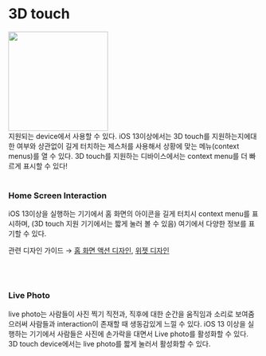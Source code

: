 # **3D touch**

<img src="https://s3.us-west-2.amazonaws.com/secure.notion-static.com/f2bfb97e-8837-4e1b-bbac-49bb97e9e582/Untitled.png?X-Amz-Algorithm=AWS4-HMAC-SHA256&X-Amz-Content-Sha256=UNSIGNED-PAYLOAD&X-Amz-Credential=AKIAT73L2G45EIPT3X45%2F20220529%2Fus-west-2%2Fs3%2Faws4_request&X-Amz-Date=20220529T091353Z&X-Amz-Expires=86400&X-Amz-Signature=6ae960b9b3aa83b5f25abd6870bd63bc1a692015cbc48582272d01b06582a008&X-Amz-SignedHeaders=host&response-content-disposition=filename%20%3D%22Untitled.png%22&x-id=GetObject" width = 200>

<br/>
지원되는 device에서 사용할 수 있다. iOS 13이상에서는 3D touch를 지원하는지에대한 여부와 상관없이 길게 터치하는 제스처를 사용해서 상황에 맞는 메뉴(context menus)를 열 수 있다. 3D touch를 지원하는 디바이스에서는 context menu를 더 빠르게 표시할 수 있다!

<br/>
<br/>

### **Home Screen Interaction**

iOS 13이상을 실행하는 기기에서 홈 화면의 아이콘을 길게 터치시 context menu를 표시하며, (3D touch 지원 기기에서는 짧게 눌러 볼 수 있음) 여기에서 다양한 정보를 표기할 수 있다. 

관련 디자인 가이드 → [홈 화면 액션 디자인](https://developer.apple.com/design/human-interface-guidelines/ios/system-capabilities/home-screen-actions/), [위젯 디자인](https://developer.apple.com/design/human-interface-guidelines/widgets/overview/introduction/)

<br/>
<br/>

### **Live Photo**

live photo는 사람들이 사진 찍기 직전과, 직후에 대한 순간을 움직임과 소리로 보여줌으러써 사람들과 interaction이 존재할 때 생동감있게 느낄 수 있다. iOS 13 이상을 실행하는 기기에서 사람들은 사진에 손가락을 대면서 Live photo를 활성화할 수 있다. 3D touch device에서는 live photo를 짧게 눌러서 활성화할 수 있다.